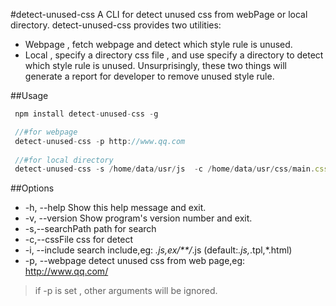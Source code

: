 #detect-unused-css
A CLI for detect unused css from webPage or local directory.
detect-unused-css provides two utilities:
 - Webpage , fetch webpage and detect which style rule is unused.
 - Local , specify a directory css file , and use specify a directory to detect which style rule is unused.
Unsurprisingly, these two things will generate a report for developer to remove unused style rule.


##Usage
``` javascript
 npm install detect-unused-css -g

 //#for webpage
 detect-unused-css -p http://www.qq.com
 
 //#for local directory 
 detect-unused-css -s /home/data/usr/js  -c /home/data/usr/css/main.css 

```


##Options
- -h, --help            Show this help message and exit.
- -v, --version         Show program's version number and exit.
- -s,--searchPath       path for search
- -c,--cssFile          css for detect
- -i, --include         search include,eg: *.js,ex/**/*.js (default:*.js,*.tpl,*.html)
- -p, --webpage          detect unused css from web page,eg: http://www.qq.com/

>  if -p is set , other arguments will be ignored.
